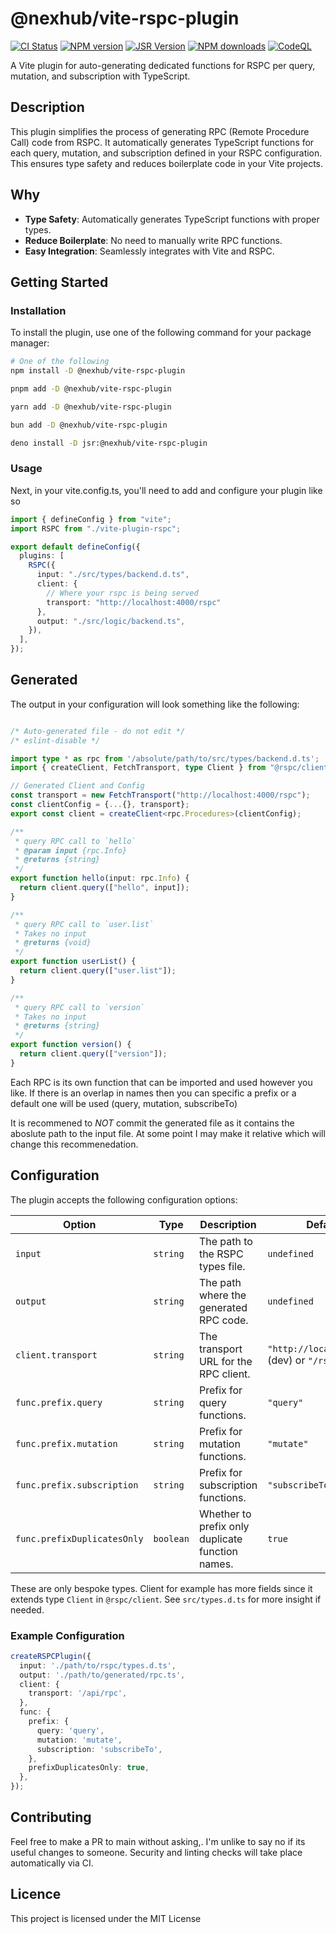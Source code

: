 # @nexhub/vite-rspc-plugin

<span class="badge-githubworkflow">
<span class="badge-ci"><a href="https://npmjs.org/package/badges" title="CI Passing Status"><img src="https://github.com/NexRX/vite-rspc-plugin/actions/workflows/ci.yml/badge.svg" alt="CI Status" /></a></span>
<span class="badge-npmversion"><a href="https://npmjs.org/package/@nexhub/vite-rspc-plugin" title="View this project on NPM"><img src="https://img.shields.io/npm/v/%40nexhub%2Fvite-rspc-plugin" alt="NPM version" /></a></span>
<span class="badge-jsrversion"><a href="https://jsr.io/@nexhub/vite-rspc-plugin" title="View this project on JSR"><img src="https://img.shields.io/jsr/v/%40nexhub/vite-rspc-plugin" alt="JSR Version" /></a></span>
<span class="badge-npmdownloads"><a href="https://npmjs.org/package/@nexhub/vite-rspc-plugin" title="View this project on NPM"><img src="https://img.shields.io/npm/dm/%40nexhub%2Fvite-rspc-plugin" alt="NPM downloads" /></a></span>
<span class="badge-codeql"><a href="https://github.com/NexRX/vite-rspc-plugin/actions/workflows/github-code-scanning/codeql" title="CodeQL"><img src="https://github.com/NexRX/vite-rspc-plugin/actions/workflows/github-code-scanning/codeql/badge.svg" alt="CodeQL" /></a></span>
</span>

A Vite plugin for auto-generating dedicated functions for RSPC per query, mutation, and subscription with TypeScript.

## Description

This plugin simplifies the process of generating RPC (Remote Procedure Call) code from RSPC. It automatically generates TypeScript functions for each query, mutation, and subscription defined in your RSPC configuration. This ensures type safety and reduces boilerplate code in your Vite projects.

## Why

- **Type Safety**: Automatically generates TypeScript functions with proper types.
- **Reduce Boilerplate**: No need to manually write RPC functions.
- **Easy Integration**: Seamlessly integrates with Vite and RSPC.

## Getting Started

### Installation

To install the plugin, use one of the following command for your package manager:

```sh
# One of the following 
npm install -D @nexhub/vite-rspc-plugin

pnpm add -D @nexhub/vite-rspc-plugin

yarn add -D @nexhub/vite-rspc-plugin

bun add -D @nexhub/vite-rspc-plugin

deno install -D jsr:@nexhub/vite-rspc-plugin
```

### Usage

Next, in your vite.config.ts, you'll need to add and configure your plugin like so

```ts
import { defineConfig } from "vite";
import RSPC from "./vite-plugin-rspc";

export default defineConfig({
  plugins: [
    RSPC({
      input: "./src/types/backend.d.ts",
      client: {
        // Where your rspc is being served
        transport: "http://localhost:4000/rspc"
      },
      output: "./src/logic/backend.ts",
    }),
  ],
});
```

## Generated

The output in your configuration will look something like the following:

```ts

/* Auto-generated file - do not edit */
/* eslint-disable */

import type * as rpc from '/absolute/path/to/src/types/backend.d.ts';
import { createClient, FetchTransport, type Client } from "@rspc/client";

// Generated Client and Config
const transport = new FetchTransport("http://localhost:4000/rspc");
const clientConfig = {...{}, transport};
export const client = createClient<rpc.Procedures>(clientConfig);

/** 
 * query RPC call to `hello`
 * @param input {rpc.Info}
 * @returns {string}
 */
export function hello(input: rpc.Info) {
  return client.query(["hello", input]);
}

/** 
 * query RPC call to `user.list`
 * Takes no input
 * @returns {void}
 */
export function userList() {
  return client.query(["user.list"]);
}

/** 
 * query RPC call to `version`
 * Takes no input
 * @returns {string}
 */
export function version() {
  return client.query(["version"]);
}
```

Each RPC is its own function that can be imported and used however you like. If there is an overlap in names then you can specific a prefix or a default one will be used (query, mutation, subscribeTo)

It is recommened to *NOT* commit the generated file as it contains the aboslute path to the input file. At some point I may make it relative which will change this recommenedation.

## Configuration

The plugin accepts the following configuration options:

| Option                      | Type      | Description                                    | Default Value            |
|-----------------------------|-----------|------------------------------------------------|--------------------------|
| `input`                     | `string`  | The path to the RSPC types file.               | `undefined`              |
| `output`                    | `string`  | The path where the generated RPC code.         | `undefined`              |
| `client.transport`          | `string`  | The transport URL for the RPC client.          | `"http://localhost:4000/rspc"` (dev) or `"/rspc"` (prod) |
| `func.prefix.query`         | `string`  | Prefix for query functions.                    | `"query"`                |
| `func.prefix.mutation`      | `string`  | Prefix for mutation functions.                 | `"mutate"`               |
| `func.prefix.subscription`  | `string` | Prefix for subscription functions.              | `"subscribeTo"`          |
| `func.prefixDuplicatesOnly` | `boolean` | Whether to prefix only duplicate function names. | `true`                 |

These are only bespoke types. Client for example has more fields since it extends type `Client` in `@rspc/client`.
See `src/types.d.ts` for more insight if needed.

### Example Configuration

```ts
createRSPCPlugin({
  input: './path/to/rspc/types.d.ts',
  output: './path/to/generated/rpc.ts',
  client: {
    transport: '/api/rpc',
  },
  func: {
    prefix: {
      query: 'query',
      mutation: 'mutate',
      subscription: 'subscribeTo',
    },
    prefixDuplicatesOnly: true,
  },
});
```

## Contributing

Feel free to make a PR to main without asking,. I'm unlike to say no if its useful changes to someone. Security and linting checks will take place automatically via CI.

## Licence

This project is licensed under the MIT License